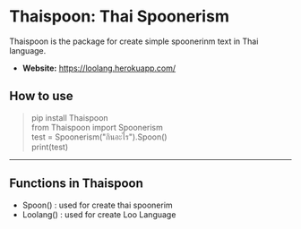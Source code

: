 # Thaispoon: Thai Spoonerism
 Thaispoon is the package for create simple spoonerinm text in Thai language.
 - **Website:** https://loolang.herokuapp.com/
 ## How to use
 > pip install Thaispoon <br>
 > from Thaispoon import Spoonerism <br>
 > test = Spoonerism("กินอะไร").Spoon() <br>
 > print(test)
___
## Functions in Thaispoon
* Spoon() : used for create thai spoonerim
* Loolang()  : used for create Loo Language
